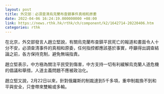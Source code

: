 ```yaml
---
layout: post
title: 外交部：必須查清烏克蘭布查鎮事件真相和原委
date: 2022-04-06 16:24:19.000000000 +08:00
link: https://news.rthk.hk/rthk/ch/component/k2/1642714-20220406.htm
categories: rthk
---
```


在北京，外交部發言人趙立堅說，有關烏克蘭布查鎮平民死亡的報道和畫面令人十分不安，必須查清事件的真相和原委，任何指控都應該基於事實，呼籲得出調查結論之前，各方保持克制，避免無端指責。

趙立堅表示，中方極為關注平民受到傷害，中方支持一切有利緩解烏克蘭人道危機的倡議和舉措，人道主義問題不應被政治化。

趙立堅又說，2月22日以來，針對俄羅斯的制裁達到5千多項，重申制裁換不到和平與安全，只會帶來雙輸或多輸。
